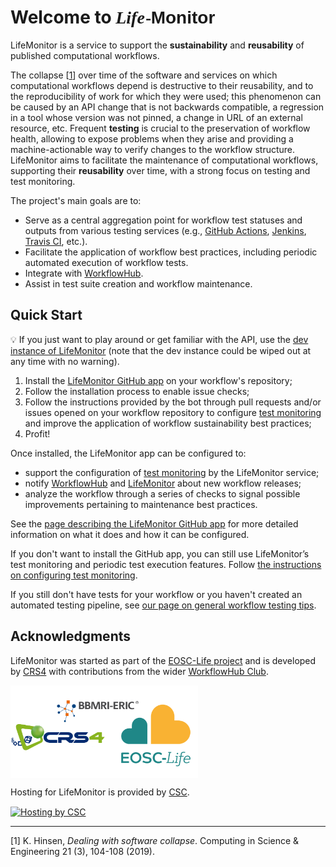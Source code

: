 # Welcome to <span style="font-style: italic; font-family: Baskerville,Baskerville Old Face,Hoefler Text,Garamond,Times New Roman,serif;">Life</span><span class="small" style="font-size: 75%; margin: 0 -1px 0 1px;">-</span><span style="font-weight: bold; font-family: Gill Sans,Gill Sans MT,Calibri,sans-serif;">Monitor</span>

LifeMonitor is a service to support the **sustainability** and **reusability**
of published computational workflows.

The collapse [[1](#hinsen2019)] over time of the software and services on
which computational workflows depend is destructive to their reusability, and
to the reproducibility of work for which they were used; this phenomenon
can be caused by an API change that is not backwards compatible, a regression
in a tool whose version was not pinned, a change in URL of an external
resource, etc. Frequent **testing** is crucial to the preservation of workflow
health, allowing to expose problems when they arise and providing a
machine-actionable way to verify changes to the workflow
structure. LifeMonitor aims to facilitate the maintenance of computational
workflows, supporting their **reusability** over time, with a strong focus on
testing and test monitoring.

The project's main goals are to:

* Serve as a central aggregation point for workflow test statuses and outputs
  from various testing services (e.g., [GitHub
  Actions](https://docs.github.com/en/actions),
  [Jenkins](https://www.jenkins.io/), [Travis CI](https://travis-ci.org/),
  etc.).
* Facilitate the application of workflow best practices, including periodic
  automated execution of workflow tests.
* Integrate with [WorkflowHub](https://about.workflowhub.eu/).
* Assist in test suite creation and workflow maintenance.

## Quick Start

:bulb: If you just want to play around or get familiar with the API, use the
[dev instance of LifeMonitor](https://app.dev.lifemonitor.eu) (note that the dev
instance could be wiped out at any time with no warning).

1. Install the [LifeMonitor GitHub app](https://github.com/apps/lifemonitor) on
   your workflow's repository;
2. Follow the installation process to enable issue checks;
3. Follow the instructions provided by the bot through pull requests and/or
   issues opened on your workflow repository to configure [test
   monitoring](./lm_test_monitoring) and improve the application of workflow
   sustainability best practices;
4. Profit!

Once installed, the LifeMonitor app can be configured to:

* support the configuration of [test monitoring](./lm_test_monitoring) by the
  LifeMonitor service;
* notify [WorkflowHub](https://about.workflowhub.eu/) and
  [LifeMonitor](https://app.lifemonitor.eu/) about new workflow releases;
* analyze the workflow through a series of checks to signal possible
  improvements pertaining to maintenance best practices.

See the
[page describing the LifeMonitor GitHub app](lm_wft_best_practices_github_app)
for more detailed information on what it does and how it can be configured.

If you don't want to install the GitHub app, you can still use LifeMonitor’s
test monitoring and periodic test execution features. Follow [the instructions
on configuring test monitoring](./lm_test_monitoring).

If you still don't have tests for your workflow or you haven't created an
automated testing pipeline, see [our page on general workflow testing
tips](./reference_general_workflow_testing_tips).


## Acknowledgments

LifeMonitor was started as part of the [EOSC-Life
project](https://www.eosc-life.eu/) and is developed by
[CRS4](https://www.crs4.it/) with contributions from the wider
[WorkflowHub Club](https://about.workflowhub.eu/project/community/#workflowhub-club).
<div>
  <a title="Acknowledgments" href="https://www.eosc-life.eu">
    <img alt="Acknowledgments"
         width="300px"
         src="https://github.com/crs4/life_monitor/raw/master/docs/footer-logo.svg" style="vertical-align: middle" />
  </a>
</div>

Hosting for LifeMonitor is provided by [CSC](https://www.csc.fi/en/).
<div>
  <a title="Hosting-CSC" href="https://www.csc.fi/en">
    <img alt="Hosting by CSC"
         width="300px"
         src="./images/csc.png" style="vertical-align: middle" />
  </a>
</div>

---
<a name="hinsen2019">[1]</a> K. Hinsen, <em>Dealing with software collapse</em>.
Computing in Science & Engineering 21 (3), 104-108 (2019).
